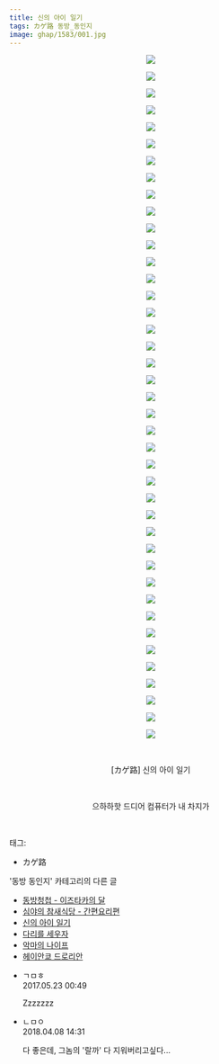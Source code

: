 ```yaml
---
title: 신의 아이 일기
tags: カゲ路 동방_동인지
image: ghap/1583/001.jpg
---
```

<div class="article">
<p style="text-align: center; clear: none; float: none;"><img src="{{ site.nasurl }}/ghap/1583/001.jpg"/></p>
<p style="text-align: center; clear: none; float: none;"><img src="{{ site.nasurl }}/ghap/1583/002.jpg"/></p>
<p style="text-align: center; clear: none; float: none;"><img src="{{ site.nasurl }}/ghap/1583/003.jpg"/></p>
<p style="text-align: center; clear: none; float: none;"><img src="{{ site.nasurl }}/ghap/1583/004.jpg"/></p>
<p style="text-align: center; clear: none; float: none;"><img src="{{ site.nasurl }}/ghap/1583/005.jpg"/></p>
<p style="text-align: center; clear: none; float: none;"><img src="{{ site.nasurl }}/ghap/1583/006.jpg"/></p>
<p style="text-align: center; clear: none; float: none;"><img src="{{ site.nasurl }}/ghap/1583/007.jpg"/></p>
<p style="text-align: center; clear: none; float: none;"><img src="{{ site.nasurl }}/ghap/1583/008.jpg"/></p>
<p style="text-align: center; clear: none; float: none;"><img src="{{ site.nasurl }}/ghap/1583/009.jpg"/></p>
<p style="text-align: center; clear: none; float: none;"><img src="{{ site.nasurl }}/ghap/1583/010.jpg"/></p>
<p style="text-align: center; clear: none; float: none;"><img src="{{ site.nasurl }}/ghap/1583/011.jpg"/></p>
<p style="text-align: center; clear: none; float: none;"><img src="{{ site.nasurl }}/ghap/1583/012.jpg"/></p>
<p style="text-align: center; clear: none; float: none;"><img src="{{ site.nasurl }}/ghap/1583/013.jpg"/></p>
<p style="text-align: center; clear: none; float: none;"><img src="{{ site.nasurl }}/ghap/1583/014.jpg"/></p>
<p style="text-align: center; clear: none; float: none;"><img src="{{ site.nasurl }}/ghap/1583/015.jpg"/></p>
<p style="text-align: center; clear: none; float: none;"><img src="{{ site.nasurl }}/ghap/1583/016.jpg"/></p>
<p style="text-align: center; clear: none; float: none;"><img src="{{ site.nasurl }}/ghap/1583/017.jpg"/></p>
<p style="text-align: center; clear: none; float: none;"><img src="{{ site.nasurl }}/ghap/1583/018.jpg"/></p>
<p style="text-align: center; clear: none; float: none;"><img src="{{ site.nasurl }}/ghap/1583/019.jpg"/></p>
<p style="text-align: center; clear: none; float: none;"><img src="{{ site.nasurl }}/ghap/1583/020.jpg"/></p>
<p style="text-align: center; clear: none; float: none;"><img src="{{ site.nasurl }}/ghap/1583/021.jpg"/></p>
<p style="text-align: center; clear: none; float: none;"><img src="{{ site.nasurl }}/ghap/1583/022.jpg"/></p>
<p style="text-align: center; clear: none; float: none;"><img src="{{ site.nasurl }}/ghap/1583/023.jpg"/></p>
<p style="text-align: center; clear: none; float: none;"><img src="{{ site.nasurl }}/ghap/1583/024.jpg"/></p>
<p style="text-align: center; clear: none; float: none;"><img src="{{ site.nasurl }}/ghap/1583/025.jpg"/></p>
<p style="text-align: center; clear: none; float: none;"><img src="{{ site.nasurl }}/ghap/1583/026.jpg"/></p>
<p style="text-align: center; clear: none; float: none;"><img src="{{ site.nasurl }}/ghap/1583/027.jpg"/></p>
<p style="text-align: center; clear: none; float: none;"><img src="{{ site.nasurl }}/ghap/1583/028.jpg"/></p>
<p style="text-align: center; clear: none; float: none;"><img src="{{ site.nasurl }}/ghap/1583/029.jpg"/></p>
<p style="text-align: center; clear: none; float: none;"><img src="{{ site.nasurl }}/ghap/1583/030.jpg"/></p>
<p style="text-align: center; clear: none; float: none;"><img src="{{ site.nasurl }}/ghap/1583/031.jpg"/></p>
<p style="text-align: center; clear: none; float: none;"><img src="{{ site.nasurl }}/ghap/1583/032.jpg"/></p>
<p style="text-align: center; clear: none; float: none;"><img src="{{ site.nasurl }}/ghap/1583/033.jpg"/></p>
<p style="text-align: center; clear: none; float: none;"><img src="{{ site.nasurl }}/ghap/1583/034.jpg"/></p>
<p style="text-align: center; clear: none; float: none;"><img src="{{ site.nasurl }}/ghap/1583/035.jpg"/></p>
<p style="text-align: center; clear: none; float: none;"><img src="{{ site.nasurl }}/ghap/1583/036.jpg"/></p>
<p style="text-align: center; clear: none; float: none;"><img src="{{ site.nasurl }}/ghap/1583/037.jpg"/></p>
<p style="text-align: center; clear: none; float: none;"><img src="{{ site.nasurl }}/ghap/1583/038.jpg"/></p>
<p style="text-align: center; clear: none; float: none;"><img src="{{ site.nasurl }}/ghap/1583/039.jpg"/></p>
<p style="text-align: center; clear: none; float: none;"><img src="{{ site.nasurl }}/ghap/1583/040.jpg"/></p>
<p style="text-align: center; clear: none; float: none;"><img src="{{ site.nasurl }}/ghap/1583/041.jpg"/></p>
<p style="text-align: center; clear: none; float: none;"><br/></p>
<p style="text-align: center; clear: none; float: none;">[カゲ路] 신의 아이 일기</p>
<p style="text-align: center; clear: none; float: none;"><br/></p>
<p style="text-align: center; clear: none; float: none;">으하하핫 드디어 컴퓨터가 내 차지가</p>
<p><br/></p>
</div><div class="tagTrail">
<p>태그: </p>
<ul>
<li>カゲ路</li>
</ul>
</div><div class="another">
<p>'동방 동인지' 카테고리의 다른 글</p>
<ul>
<li><a href="/2016-08-15-ghap_1586">동방청첩 - 이즈타카의 달</a></li>
<li><a href="/2016-08-15-ghap_1584">심야의 참새식당 - 간편요리편</a></li>
<li><a href="/2016-08-15-ghap_1583">신의 아이 일기</a></li>
<li><a href="/2016-08-15-ghap_1582">다리를 세우자</a></li>
<li><a href="/2016-08-15-ghap_1581">악마의 나이프</a></li>
<li><a href="/2016-08-15-ghap_1580">헤이안쿄 드로리안</a></li>
</ul>
</div><div class="cb_module cb_fluid">
<div class="cb_wrt cb_profile">
<div class="comment">
<ul>
<li class="cb_thumb_off" id="comment15004550">
<div class="cb_comment_area">
<div class="cb_info_area">
<div class="cb_section">
<span class="cb_nick_name">ㄱㅁㅎ</span>
</div>
<div class="cb_section">
<span class="cb_date">2017.05.23 00:49 </span>
</div>
</div>
<div class="cb_dsc_comment">
<p class="cb_dsc">
											Zzzzzzz
										</p>
</div>
</div></li>
<li class="cb_thumb_off" id="comment15235414">
<div class="cb_comment_area">
<div class="cb_info_area">
<div class="cb_section">
<span class="cb_nick_name">ㄴㅁㅇ</span>
</div>
<div class="cb_section">
<span class="cb_date">2018.04.08 14:31 </span>
</div>
</div>
<div class="cb_dsc_comment">
<p class="cb_dsc">
											다 좋은데, 그놈의 '랄까' 다 지워버리고싶다...
										</p>
</div>
</div></li>
</ul>
</div>
</div><!-- commentList close -->
</div>